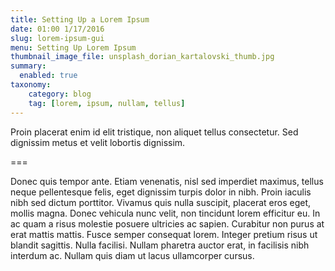 ```yaml
---
title: Setting Up a Lorem Ipsum
date: 01:00 1/17/2016
slug: lorem-ipsum-gui
menu: Setting Up Lorem Ipsum
thumbnail_image_file: unsplash_dorian_kartalovski_thumb.jpg
summary:
  enabled: true
taxonomy:
    category: blog
    tag: [lorem, ipsum, nullam, tellus]
---
```

Proin placerat enim id elit tristique, non aliquet tellus consectetur. Sed dignissim metus et velit lobortis dignissim. 

===

Donec quis tempor ante. Etiam venenatis, nisl sed imperdiet maximus, tellus neque pellentesque felis, eget dignissim turpis dolor in nibh. Proin iaculis nibh sed dictum porttitor. Vivamus quis nulla suscipit, placerat eros eget, mollis magna. Donec vehicula nunc velit, non tincidunt lorem efficitur eu. In ac quam a risus molestie posuere ultricies ac sapien. Curabitur non purus at erat mattis mattis. Fusce semper consequat lorem. Integer pretium risus ut blandit sagittis. Nulla facilisi. Nullam pharetra auctor erat, in facilisis nibh interdum ac. Nullam quis diam ut lacus ullamcorper cursus.